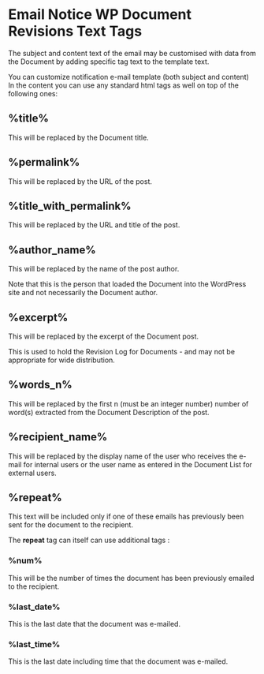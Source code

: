 # Email Notice WP Document Revisions Text Tags

The subject and content text of the email may be customised with data from the Document by adding specific tag text to the template text.

You can customize notification e-mail template (both subject and content) In the content you can use any standard html tags as well on top of the following ones:

## %title%

This will be replaced by the Document title.

## %permalink%

This will be replaced by the URL of the post.

## %title_with_permalink%

This will be replaced by the URL and title of the post.

## %author_name%

This will be replaced by the name of the post author.

Note that this is the person that loaded the Document into the WordPress site and not necessarily the Document author.

## %excerpt%

This will be replaced by the excerpt of the Document post.

This is used to hold the Revision Log for Documents - and may not be appropriate for wide distribution.

## %words_n%

This will be replaced by the first n (must be an integer number) number of word(s) extracted from the Document Description of the post.

## %recipient_name%

This will be replaced by the display name of the user who receives the e-mail for internal users or the user name as entered in the Document List for external users.

## %repeat%

This text will be included only if one of these emails has previously been sent for the document to the recipient. 

The **repeat** tag can itself can use additional tags :

### %num%

This will be the number of times the document has been previously emailed to the recipient.

### %last_date%

This is the last date that the document was e-mailed.

### %last_time%

This is the last date including time that the document was e-mailed.


